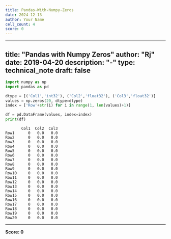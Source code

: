 ```yaml
---
title: Pandas-With-Numpy-Zeros
date: 2024-12-13
author: Your Name
cell_count: 4
score: 0
---
```


---
title: "Pandas with Numpy Zeros"
author: "Rj"
date: 2019-04-20
description: "-"
type: technical_note
draft: false
---

```python
import numpy as np
import pandas as pd
```


```python
dtype = [('Col1','int32'), ('Col2','float32'), ('Col3','float32')]
values = np.zeros(20, dtype=dtype)
index = ['Row'+str(i) for i in range(1, len(values)+1)]
```


```python
df = pd.DataFrame(values, index=index)
print(df)
```

           Col1  Col2  Col3
    Row1      0   0.0   0.0
    Row2      0   0.0   0.0
    Row3      0   0.0   0.0
    Row4      0   0.0   0.0
    Row5      0   0.0   0.0
    Row6      0   0.0   0.0
    Row7      0   0.0   0.0
    Row8      0   0.0   0.0
    Row9      0   0.0   0.0
    Row10     0   0.0   0.0
    Row11     0   0.0   0.0
    Row12     0   0.0   0.0
    Row13     0   0.0   0.0
    Row14     0   0.0   0.0
    Row15     0   0.0   0.0
    Row16     0   0.0   0.0
    Row17     0   0.0   0.0
    Row18     0   0.0   0.0
    Row19     0   0.0   0.0
    Row20     0   0.0   0.0



---
**Score: 0**